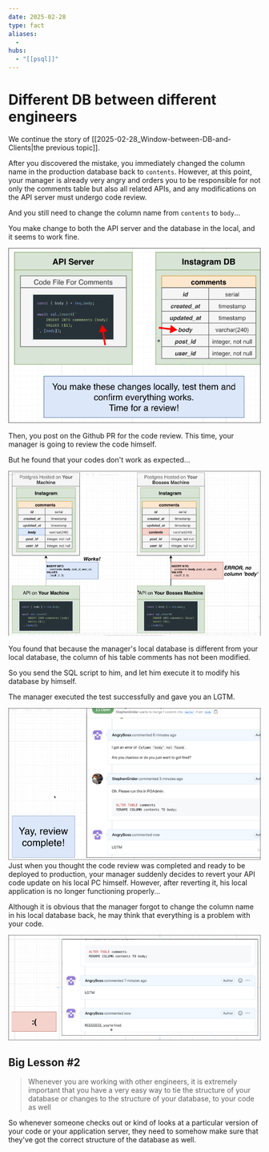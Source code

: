 ```yaml
---
date: 2025-02-28
type: fact
aliases:
  -
hubs:
  - "[[psql]]"
---
```


# Different DB between different engineers

We continue the story of [[2025-02-28_Window-between-DB-and-Clients|the previous topic]].

After you discovered the mistake, you immediately changed the column name in the production database back to `contents`. However, at this point, your manager is already very angry and orders you to be responsible for not only the comments table but also all related APIs, and any modifications on the API server must undergo code review.

And you still need to change the column name from `contents` to `body`...

You make change to both the API server and the database in the local, and it seems to work fine.

![change-both-api-server-n-db.png](../assets/imgs/change-both-api-server-n-db.png)

Then, you post on the Github PR for the code review. This time, your manager is going to review the code himself.

But he found that your codes don't work as expected...

![manager-code-review-himself.png](../assets/imgs/manager-code-review-himself.png)

You found that because the manager's local database is different from your local database, the column of his table comments has not been modified.

So you send the SQL script to him, and let him execute it to modify his database by himself.

The manager executed the test successfully and gave you an LGTM.


![code-review-complete-almost.png](../assets/imgs/code-review-complete-almost.png)
Just when you thought the code review was completed and ready to be deployed to production, your manager suddenly decides to revert your API code update on his local PC himself. However, after reverting it, his local application is no longer functioning properly...

Although it is obvious that the manager forgot to change the column name in his local database back, he may think that everything is a problem with your code.

![you-get-fired-no.png](../assets/imgs/you-get-fired-no.png)

## Big Lesson #2

> Whenever you are working with other engineers, it is extremely important that you have a very easy way to tie the structure of your database or changes to the structure of your database, to your code as well

So whenever someone checks out or kind of looks at a particular version of your code or your application server, they need to somehow make sure that they've got the correct structure of the database as well.


